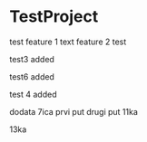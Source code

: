 # TestProject
test
feature 1 text
feature 2 test

test3 added

test6 added

test 4 added

dodata 7ica prvi put
drugi put
11ka

13ka